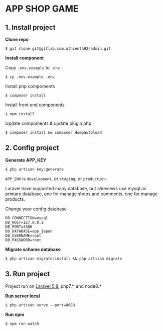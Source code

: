 # APP SHOP GAME

## 1. Install project

**Clone repo**

```
$ git clone git@gitlab.com:uthienth92/admin.git
```

**Install component**

Copy `.env.example` to `.env`

```
$ cp .env.example .env
```

Install php compoments

```
$ composer install
```

Install front end components

```
$ npm install
```

Update compoments & update plugin php

```
$ composer install && composer dumpautoload
```

## 2. Config project

**Generate APP_KEY**

```
$ php artisan key:generate
```

`APP_ENV` is `development`, or `staging`, or `production`.


Laravel have supported many database, but alireviews use mysql as primary database, one for manage shops and comments, one for manage products.

Change your config database 

```
DB_CONNECTION=mysql
DB_HOST=127.0.0.1
DB_PORT=3306
DB_DATABASE=app_japan
DB_USERNAME=root
DB_PASSWORD=root
```
**Migrate schame database**

```
$ php artisan migrate:install && php artisan migrate
```


## 3. Run project

Project run on [Laravel 5.8](https://laravel.com/docs/5.4/), php7.\*, and node8.\*

**Run server local**


```
$ php artisan serve --port=8888
```


**Run npm**

```
$ npm run watch
```